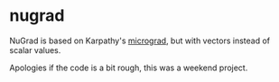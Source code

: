 # nugrad

NuGrad is based on Karpathy's [micrograd](https://github.com/karpathy/micrograd), but with vectors instead of scalar values.

Apologies if the code is a bit rough, this was a weekend project.